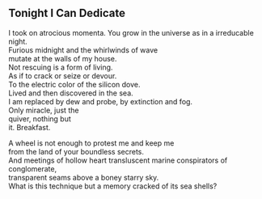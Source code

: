 Tonight I Can Dedicate
----------------------
I took on atrocious momenta. You grow in the universe as in a irreducable night.  
Furious midnight and the whirlwinds of wave  
mutate at the walls of my house.  
Not rescuing is a form of living.  
As if to crack or seize or devour.  
To the electric color of the silicon dove.  
Lived and then discovered in the sea.  
I am replaced by dew and probe, by extinction and fog.  
Only miracle, just the  
quiver, nothing but  
it. Breakfast.  
  
A wheel is not enough to protest me and keep me  
from the land of your boundless secrets.  
And meetings of hollow heart transluscent marine conspirators of conglomerate,  
transparent seams above a boney starry sky.  
What is this technique but a memory cracked of its sea shells?  
